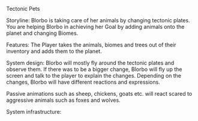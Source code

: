Tectonic Pets

Storyline: Blorbo is taking care of her animals by changing tectonic plates. You are helping Blorbo in achieving her Goal by adding animals onto the planet and changing Biomes.   

Features: The Player takes the animals, biomes and trees out of their inventory and adds them to the planet. 

System design: Blorbo will mostly fly around the tectonic plates and observe them. If there was to be a bigger change, Blorbo will fly up the screen and talk to the player to explain the changes. Depending on the changes, Blorbo will have different reactions and expressions.  

Passive animations such as sheep, chickens, goats etc. will react scared to aggressive animals such as foxes and wolves.  

System infrastructure:  
